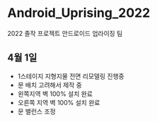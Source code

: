 # Android_Uprising_2022
2022 졸작 프로젝트 안드로이드 업라이징 팀

## 4월 1일
- 1스테이지 지형지물 전면 리모델링 진행중
- 문 배치 고려해서 제작 중
- 왼쪽지역 벽 100% 설치 완료
- 오른쪽 지역 벽 100% 설치 완료
- 문 밸런스 조정
